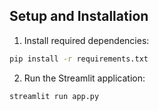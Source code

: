 ## Setup and Installation

1. Install required dependencies:
```bash
pip install -r requirements.txt
```

2. Run the Streamlit application:

```bash
streamlit run app.py
```
